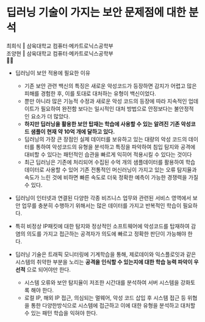 # 딥러닝 기술이 가지는 보안 문제점에 대한 분석  
최희식 ‖ 삼육대학교 컴퓨터·메카트로닉스공학부  
조양현 ‖ 삼육대학교 컴퓨터·메카트로닉스공학부  
💼📜  
    
- 딥러닝이 보안 적용에 필요한 이유
  - 기존 보안 관련 백신의 특징은 새로운 악성코드가 등장하면 감지가 어렵고 많은 피해를 경험한 후, 이를 토대로 대처하는 유형이 백신이었다.  
  - 뿐만 아니라 많은 기능적 수정과 새로운 악성 코드의 등장에 따라 지속적인 업데이트가 필요하여 완전함 보다는 일시적인 대처 방법으로 안정보다는 불안정적인 요소가 더 많았다.  
  - __하지만 딥러닝을 활용한 보안 탑재는 학습에 사용할 수 있는 알려진 기존 악성코드 샘플이 현재 약 10억 개에 달하고 있다.__   
  - 딥러닝의 가장 큰 장점인 실제 데이터를 보유하고 있는 대량의 악성 코드의 데이터를 통하여 악성코드의 유형을 분석하고 특징을 파악하여 침입 탐지와 공격에 대비할 수 있다는 패턴적인 습관을 빠르게 익히어 적용시킬 수 있다는 것이다
  - 최근 딥러닝은 기존에 처리되어 수집된 수억 개의 샘플데이터를 활용하여 학습 데이터로 사용할 수 있어 기존 전통적인 머신러닝이 가지고 있는 오류 탐지율과 속도가 느린 것에 비하면 빠른 속도로 더욱 정확한 예측이 가능한 경쟁력을 가질 수 있다.
  
- 딥러닝이 인터넷과 연결된 다양한 각종 비즈니스 업무와 관련된 서비스 영역에서 보안 업무를 충분히 수행하기 위해서는 많은 데이터를 가지고 반복적인 학습이 필요하다.  
- 특히 비정상 IP패킷에 대한 탐지와 정상적인 소프트웨어에 악성코드를 탑재하여 감염의 의도를 가지고 접근하는 공격자가 의도에 빠르고 정확한 판단이 가능해야 한다.   
  
- 딥러닝 기술은 트래픽 모니터링에 기계학습을 통해, 제로데이와 익스플로잇과 같은 시스템의 취약한 부분을 노리는 __공격을 인식할 수 있는지에 대한 학습 능력 파악이 우선적__ 으로 되어야만 한다. 
  - 시스템 오류와 보안 탐지율이 저조한 시간대를 분석하여 서버 시스템을 강화토록 해야 한다. 
  - 로컬 IP, 해외 IP 접근, 의심되는 멀웨어, 악성 코드 삽입 후 시스템 접근 등 위협을 통한 다양한방식으로 시스템에 접근하고 이에 대한 유형을 분석하고 대처할 수 있는 패턴 학습을 익혀야 한다. 

